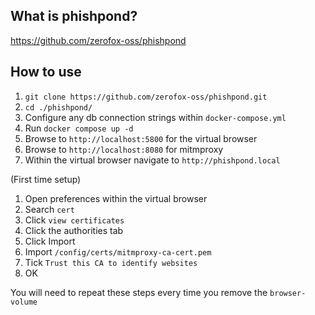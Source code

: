 ## What is phishpond?
https://github.com/zerofox-oss/phishpond

## How to use
1. `git clone https://github.com/zerofox-oss/phishpond.git`
2. `cd ./phishpond/`
3. Configure any db connection strings within `docker-compose.yml`
4. Run `docker compose up -d`
5. Browse to `http://localhost:5800` for the virtual browser
6. Browse to `http://localhost:8080` for mitmproxy
7. Within the virtual browser navigate to `http://phishpond.local`

(First time setup)
1. Open preferences within the virtual browser
2. Search `cert`
3. Click `view certificates`
4. Click the authorities tab
5. Click Import
6. Import `/config/certs/mitmproxy-ca-cert.pem`
7. Tick `Trust this CA to identify websites`
8. OK

You will need to repeat these steps every time you remove the `browser-volume`
